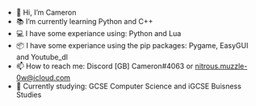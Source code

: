 - 📱 Hi, I’m Cameron
- 📚 I’m currently learning Python and C++
- 💻 I have some experiance using: Python and Lua
- 📦 I have some experiance using the pip packages: Pygame, EasyGUI and Youtube_dl
- 📫 How to reach me: Discord [GB] Cameron#4063 or nitrous.muzzle-0w@icloud.com
- 🏫 Currently studying: GCSE Computer Science and iGCSE Buisness Studies 
<!---
Cameron-Programer/Cameron-Programer is a ✨ special ✨ repository because its `README.md` (this file) appears on your GitHub profile.
You can click the Preview link to take a look at your changes.
--->
